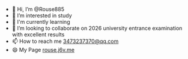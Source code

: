 - 👋 Hi, I’m @Rouse885
- 👀 I’m interested in study
- 🌱 I'm currently learning
- 💞️ I’m looking to collaborate on 2026 university entrance examination with excellent results
- 📫 How to reach me 3473237370@qq.com
- 😄 My Page [rouse.j6v.me](http://rouse233.xiaozhou.cloud./)
<!---
Rouse885/Rouse885 is a ✨ special ✨ repository because its `README.md` (this file) appears on your GitHub profile.
You can click the Preview link to take a look at your changes.
--->
